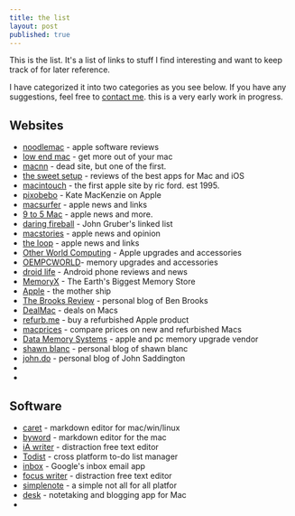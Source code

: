 ```yaml
---
title: the list
layout: post
published: true
---
```



This is the list. It's a list of links to stuff I find interesting and want to keep track of for later reference. 

I have categorized it into two categories as you see below. If you have any suggestions, feel free to [contact me](mailto:jim@ramseeker.com). this is a very early work in progress. 

## Websites

- [noodlemac](http://www.noodlemac.com) - apple software reviews
- [low end mac](http://lowendmac.com) - get more out of your mac
- [macnn](http://macnn.com) - dead site, but one of the first.
- [the sweet setup](http://thesweetsetup.com) - reviews of the best apps for Mac and iOS
- [macintouch](http://www.macintouch.com) - the first apple site by ric ford. est 1995.
- [pixobebo](http://pixobebo.com) - Kate MacKenzie on Apple
- [macsurfer](http://macsurfer.com) - apple news and links
- [9 to 5 Mac](http://9to5mac.com) - apple news and more.
- [daring fireball](daringfireball.net) - John Gruber's linked list
- [macstories](http://macstories.net) - apple news and opinion
- [the loop](http://loopinsight.com) - apple news and links
- [Other World Computing](http://macsales.com) - Apple upgrades and accessories 
- [OEMPCWORLD](http://www.oempcworld.com)- memory upgrades and accessories
- [droid life](http://www.droid-life.com) - Android phone reviews and news
- [MemoryX](http://memoryx.net) - The Earth's Biggest Memory Store
- [Apple](http://apple.com) - the mother ship
- [The Brooks Review](http://brooksreview.net) - personal blog of Ben Brooks
- [DealMac](http://www.dealmac.com) - deals on Macs
- [refurb.me](http://rerfurb.me) - buy a refurbished Apple product
- [macprices](http://macprices.net) - compare prices on new and refurbished Macs
- [Data Memory Systems](http://datamem.com) - apple and pc memory upgrade vendor
- [shawn blanc](http://shawnblanc.net) - personal blog of shawn blanc
- [john.do](http://john.do) - personal blog of John Saddington
- 
- 
## Software

- [caret](http://caret.io) - markdown editor for mac/win/linux 
- [byword](http://bywordapp.com) - markdown editor for the mac
- [iA writer](http://ia.net) - distraction free text editor
- [Todist](http://todoist.com) - cross platform to-do list manager
- [inbox](http://google.com/inbox) - Google's inbox email app
- [focus writer](http://www.focuswriter.com) - distraction free text editor
- [simplenote](http://simplenote.com) - a simple not all for all platfor
- [desk](http://desk.pm) - notetaking and blogging app for Mac
- 



